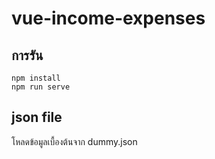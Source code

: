 # vue-income-expenses

## การรัน
```
npm install
npm run serve
```
## json file
โหลดข้อมูลเบื้องต้นจาก dummy.json

